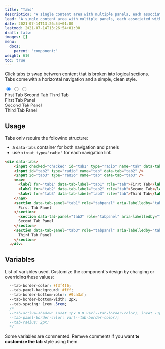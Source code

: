 ```yaml
---
title: "Tabs"
description: "A single content area with multiple panels, each associated with a header in a list."
lead: "A single content area with multiple panels, each associated with a header in a list."
date: 2021-07-14T13:26:54+01:00
lastmod: 2021-07-14T13:26:54+01:00
draft: false
images: []
menu:
  docs:
    parent: "components"
weight: 610
toc: true
---
```


Click tabs to swap between content that is broken into logical sections. Tabs come with a horizontal navigation and a simple, clean style.

<div class="preview">
  <link rel="stylesheet" href="/cssui.css">
  <link rel="stylesheet" href="/tabs/tabs.css">

  <div data-tabs>
    <input checked="checked" id="tab1" type="radio" name="tab" data-tab="tab1" />
    <input id="tab2" type="radio" name="tab" data-tab="tab2" />
    <input id="tab3" type="radio" name="tab" data-tab="tab3" />
    <nav>
      <label for="tab1" data-tab-label="tab1" role="tab">First Tab</label>
      <label for="tab2" data-tab-label="tab2" role="tab">Second Tab</label>
      <label for="tab3" data-tab-label="tab3" role="tab">Third Tab</label>
    </nav>
    <section data-tab-panel="tab1" role="tabpanel" aria-labelledby="tab1">
      First Tab Panel
    </section>
      <section data-tab-panel="tab2" role="tabpanel" aria-labelledby="tab1">
      Second Tab Panel
    </section>
    <section data-tab-panel="tab3" role="tabpanel" aria-labelledby="tab1">
      Third Tab Panel
    </section>
  </div>
</div>

## Usage

Tabs only require the following structure:
- a `data-tabs` container for both navigation and panels
- use `<input type="radio"` for each navigation link

```html
<div data-tabs>
    <input checked="checked" id="tab1" type="radio" name="tab" data-tab="tab1" />
    <input id="tab2" type="radio" name="tab" data-tab="tab2" />
    <input id="tab3" type="radio" name="tab" data-tab="tab3" />
    <nav>
      <label for="tab1" data-tab-label="tab1" role="tab">First Tab</label>
      <label for="tab2" data-tab-label="tab2" role="tab">Second Tab</label>
      <label for="tab3" data-tab-label="tab3" role="tab">Third Tab</label>
    </nav>
    <section data-tab-panel="tab1" role="tabpanel" aria-labelledby="tab1">
      First Tab Panel
    </section>
      <section data-tab-panel="tab2" role="tabpanel" aria-labelledby="tab2">
      Second Tab Panel
    </section>
    <section data-tab-panel="tab3" role="tabpanel" aria-labelledby="tab3">
      Third Tab Panel
    </section>
  </div>
```

## Variables

List of variables used. Customize the component's design by changing or overriding these values:

```css
  --tab-border-color: #f3f4f6;
  --tab-panel-background: #fff;
  --tab-border-bottom-color: #9ca3af;
  --tab-border-bottom-width: 2px;
  --tab-spacing: 1rem .5rem;
  /* 
  --tab-active-shadow: inset 1px 0 0 var(--tab-border-color), inset -1px 1px 0 var(--tab-border-color), 0 1px 0 white; 
  --tab-panel-border-color: var(--tab-border-color);
  --tab-radius: 2px; 
  */
```

Some variables are commented. Remove comments if you want **to customize the tab** style using them.
